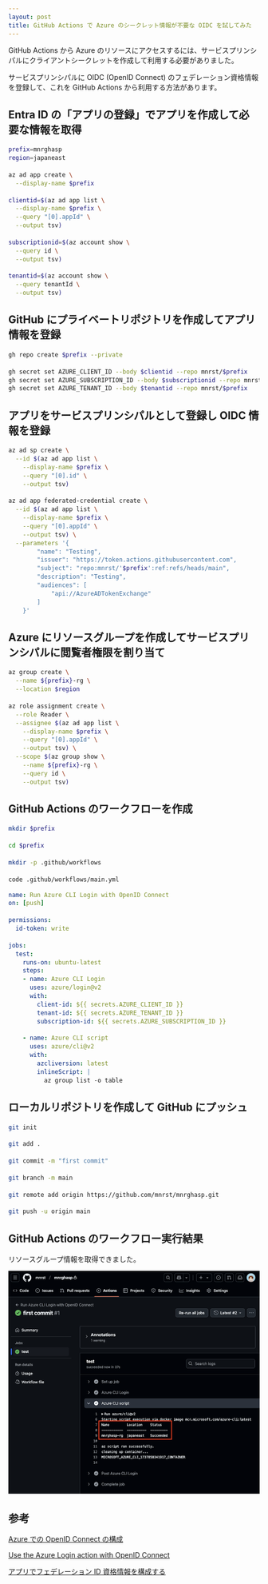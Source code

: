 ```yaml
---
layout: post
title: GitHub Actions で Azure のシークレット情報が不要な OIDC を試してみた
---
```


GitHub Actions から Azure のリソースにアクセスするには、サービスプリンシパルにクライアントシークレットを作成して利用する必要がありました。

サービスプリンシパルに OIDC (OpenID Connect) のフェデレーション資格情報を登録して、これを GitHub Actions から利用する方法があります。

## Entra ID の「アプリの登録」でアプリを作成して必要な情報を取得

```bash
prefix=mnrghasp
region=japaneast

az ad app create \
  --display-name $prefix

clientid=$(az ad app list \
  --display-name $prefix \
  --query "[0].appId" \
  --output tsv)

subscriptionid=$(az account show \
  --query id \
  --output tsv)

tenantid=$(az account show \
  --query tenantId \
  --output tsv)
```

## GitHub にプライベートリポジトリを作成してアプリ情報を登録

```bash
gh repo create $prefix --private

gh secret set AZURE_CLIENT_ID --body $clientid --repo mnrst/$prefix
gh secret set AZURE_SUBSCRIPTION_ID --body $subscriptionid --repo mnrst/$prefix
gh secret set AZURE_TENANT_ID --body $tenantid --repo mnrst/$prefix
```

## アプリをサービスプリンシパルとして登録し OIDC 情報を登録

```bash
az ad sp create \
  --id $(az ad app list \
    --display-name $prefix \
    --query "[0].id" \
    --output tsv)

az ad app federated-credential create \
  --id $(az ad app list \
    --display-name $prefix \
    --query "[0].appId" \
    --output tsv) \
  --parameters '{
        "name": "Testing",
        "issuer": "https://token.actions.githubusercontent.com",
        "subject": "repo:mnrst/'$prefix':ref:refs/heads/main",
        "description": "Testing",
        "audiences": [
            "api://AzureADTokenExchange"
        ]
    }'
```

## Azure にリソースグループを作成してサービスプリンシパルに閲覧者権限を割り当て

```bash
az group create \
  --name ${prefix}-rg \
  --location $region

az role assignment create \
  --role Reader \
  --assignee $(az ad app list \
    --display-name $prefix \
    --query "[0].appId" \
    --output tsv) \
  --scope $(az group show \
    --name ${prefix}-rg \
    --query id \
    --output tsv)
```

## GitHub Actions のワークフローを作成

```bash
mkdir $prefix

cd $prefix

mkdir -p .github/workflows

code .github/workflows/main.yml
```

```yml
name: Run Azure CLI Login with OpenID Connect
on: [push]

permissions:
  id-token: write
      
jobs: 
  test:
    runs-on: ubuntu-latest
    steps:
    - name: Azure CLI Login
      uses: azure/login@v2
      with:
        client-id: ${{ secrets.AZURE_CLIENT_ID }}
        tenant-id: ${{ secrets.AZURE_TENANT_ID }}
        subscription-id: ${{ secrets.AZURE_SUBSCRIPTION_ID }}
  
    - name: Azure CLI script
      uses: azure/cli@v2
      with:
        azcliversion: latest
        inlineScript: |
          az group list -o table
```

## ローカルリポジトリを作成して GitHub にプッシュ

```bash
git init

git add .

git commit -m "first commit"

git branch -m main

git remote add origin https://github.com/mnrst/mnrghasp.git

git push -u origin main
```

## GitHub Actions のワークフロー実行結果

リソースグループ情報を取得できました。

![2025-01-26-github-actions-azure-sp-oidc-01.png](../assets/img/2025-01-26-github-actions-azure-sp-oidc-01.png)

## 参考

[Azure での OpenID Connect の構成](https://docs.github.com/ja/actions/security-for-github-actions/security-hardening-your-deployments/configuring-openid-connect-in-azure)

[Use the Azure Login action with OpenID Connect](https://learn.microsoft.com/ja-jp/azure/developer/github/connect-from-azure-openid-connect)

[アプリでフェデレーション ID 資格情報を構成する](https://learn.microsoft.com/ja-jp/entra/workload-id/workload-identity-federation-create-trust?pivots=identity-wif-apps-methods-azcli#configure-a-federated-identity-credential-on-an-app-1)
